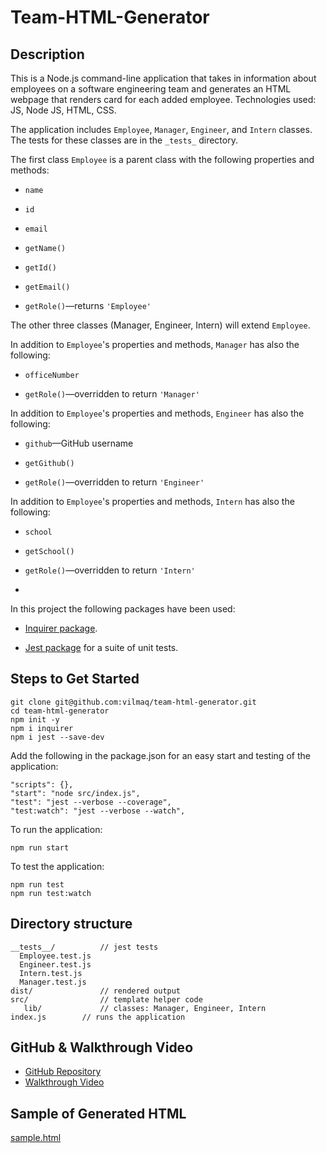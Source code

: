 # Team-HTML-Generator

## Description

This is a Node.js command-line application that takes in information about employees on a software engineering team and generates an HTML webpage that renders card for each added employee.
Technologies used: JS, Node JS, HTML, CSS.

The application includes `Employee`, `Manager`, `Engineer`, and `Intern` classes. The tests for these classes are in the `_tests_` directory.

The first class `Employee` is a parent class with the following properties and methods:

- `name`

- `id`

- `email`

- `getName()`

- `getId()`

- `getEmail()`

- `getRole()`&mdash;returns `'Employee'`

The other three classes (Manager, Engineer, Intern) will extend `Employee`.

In addition to `Employee`'s properties and methods, `Manager` has also the following:

- `officeNumber`

- `getRole()`&mdash;overridden to return `'Manager'`

In addition to `Employee`'s properties and methods, `Engineer` has also the following:

- `github`&mdash;GitHub username

- `getGithub()`

- `getRole()`&mdash;overridden to return `'Engineer'`

In addition to `Employee`'s properties and methods, `Intern` has also the following:

- `school`

- `getSchool()`

- `getRole()`&mdash;overridden to return `'Intern'`
-

In this project the following packages have been used:

- [Inquirer package](https://www.npmjs.com/package/inquirer).

- [Jest package](https://www.npmjs.com/package/jest) for a suite of unit tests.

## Steps to Get Started

```
git clone git@github.com:vilmaq/team-html-generator.git
cd team-html-generator
npm init -y
npm i inquirer
npm i jest --save-dev

```

Add the following in the package.json for an easy start and testing of the application:

```
"scripts": {},
"start": "node src/index.js",
"test": "jest --verbose --coverage",
"test:watch": "jest --verbose --watch",
```

To run the application:

```
npm run start

```

To test the application:

```
npm run test
npm run test:watch
```

## Directory structure

```
__tests__/			// jest tests
  Employee.test.js
  Engineer.test.js
  Intern.test.js
  Manager.test.js
dist/               // rendered output
src/				// template helper code
   lib/				// classes: Manager, Engineer, Intern
index.js		// runs the application
```

## GitHub & Walkthrough Video

- [GitHub Repository](https://github.com/vilmaq/team-html-generator)
- [Walkthrough Video]()

## Sample of Generated HTML

[sample.html](https://github.com/vilmaq/team-html-generator/blob/master/src/utils/sample.html)
